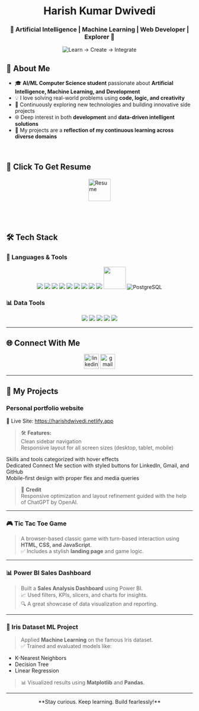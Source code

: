 <h1 align="center"> Harish Kumar Dwivedi</h1>
<h3 align="center">🚀 Artificial Intelligence | Machine Learning | Web Developer | Explorer 🚀</h3>
<p align="center">
<img src="https://readme-typing-svg.demolab.com?font=Fira+Code&weight=500&size=25&pause=1000&color=FF0000&center=true&vCenter=true&width=600&lines=Learn+%E2%86%92+Create+%E2%86%92+Integrate" alt="Learn → Create → Integrate" />
</p>


## 🧠 About Me
- 🎓 **AI/ML Computer Science student** passionate about **Artificial Intelligence, Machine Learning, and Development**
- 💡 I love solving real-world problems using **code, logic, and creativity**
- 🧪 Continuously exploring new technologies and building innovative side projects
- 🌐 Deep interest in both **development** and **data-driven intelligent solutions**
- 🌱 My projects are a **reflection of my continuous learning across diverse domains**
<br>

## 📝 Click To Get Resume
<a href="https://drive.google.com/file/d/1l78OTVR4vJPfuNxRqn6O0WZe0L2ntqNS/view" target="_blank">
  <img src="https://img.icons8.com/?size=100&id=84648&format=png&color=000000" 
       alt="Resume" 
       style="width: 60px; height: 60px; cursor: pointer; display: block; margin: 20px auto;">
</a>

<br>
<br>

## 🛠️ Tech Stack
### 🚀 Languages & Tools
<p align="center">

  <img src="https://skillicons.dev/icons?i=python" />
  <img src="https://skillicons.dev/icons?i=cpp" />
  <img src="https://skillicons.dev/icons?i=js" />
  <img src="https://skillicons.dev/icons?i=html" />
  <img src="https://skillicons.dev/icons?i=css" />
  <img src="https://skillicons.dev/icons?i=mysql" />
  <img src="https://skillicons.dev/icons?i=git" />
  <img src="https://skillicons.dev/icons?i=github" />
  <img src="https://skillicons.dev/icons?i=vscode" />
  <img src="https://img.icons8.com/color/48/000000/power-bi.png" width="60" height="60" />
  <img src="https://img.icons8.com/color/48/000000/postgreesql.png" alt="PostgreSQL" />

</p>

### 📊 Data Tools

<p align="center">
  <img src="https://img.shields.io/badge/Numpy-013243?style=for-the-badge&logo=numpy&logoColor=white" />
  <img src="https://img.shields.io/badge/Scikit--Learn-F7931E?style=for-the-badge&logo=scikit-learn&logoColor=white" />
  <img src="https://img.shields.io/badge/Pandas-150458?style=for-the-badge&logo=pandas&logoColor=white" />
  <img src="https://img.shields.io/badge/Matplotlib-008080?style=for-the-badge&logo=matplotlib&logoColor=white" />
  <img src="https://img.shields.io/badge/Django-092E20?style=for-the-badge&logo=django&logoColor=white" />

</p>


---
## 🌐 Connect With Me

<p align="center">
  <a href="https://www.linkedin.com/in/harish-kumar-dwivedi-b1b410203/"><img src="https://img.icons8.com/color/48/linkedin.png" alt="linkedin" width="40" /></a>
  <a href="mailto:iharishdwivedi@gmail.com"><img src="https://img.icons8.com/color/48/gmail-new.png" alt="gmail" width="40" /></a>
</p>

---


## 📂 My Projects
### Personal portfolio website

🔗 Live Site: https://harishdwivedi.netlify.app

> 🛠 **Features:**  
Clean sidebar navigation  
Responsive layout for all screen sizes (desktop, tablet, mobile)  

Skills and tools categorized with hover effects  
Dedicated Connect Me section with styled buttons for LinkedIn, Gmail, and GitHub  
Mobile-first design with proper flex and media queries

>🤝 **Credit**   
Responsive optimization and layout refinement guided with the help of ChatGPT by OpenAI.
---
### 🎮 Tic Tac Toe Game
> A browser-based classic game with turn-based interaction using **HTML, CSS, and JavaScript**.  
> ✅ Includes a stylish **landing page** and game logic.  

---

### 📊 Power BI Sales Dashboard
> Built a **Sales Analysis Dashboard** using Power BI.  
> 📈 Used filters, KPIs, slicers, and charts for insights.  
> 🔍 A great showcase of data visualization and reporting.

---
### 🌸 Iris Dataset ML Project
> Applied **Machine Learning** on the famous Iris dataset.  
> ✅ Trained and evaluated models like:
- K-Nearest Neighbors  
- Decision Tree  
- Linear Regression  
> 📊 Visualized results using **Matplotlib** and **Pandas**.

---


<p align="center">
**Stay curious. Keep learning. Build fearlessly!**
  </p>
